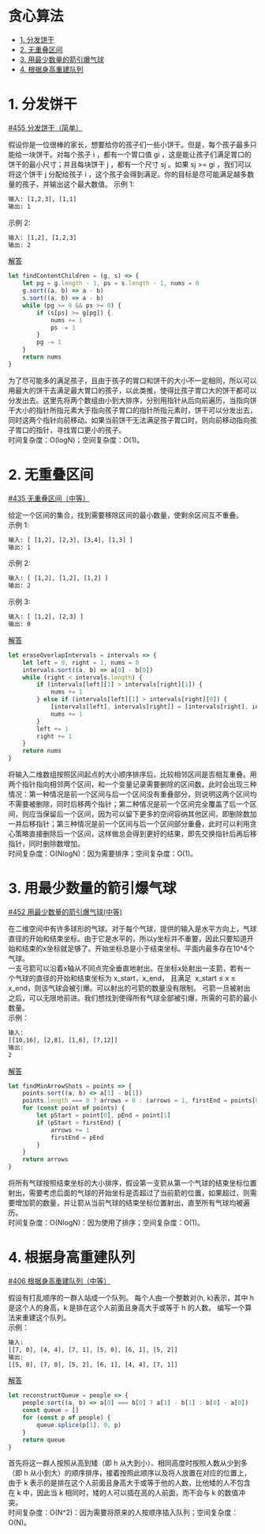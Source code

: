 # 贪心算法

* [1. 分发饼干](#1-分发饼干)
* [2. 无重叠区间](#2-无重叠区间)
* [3. 用最少数量的箭引爆气球](#3-用最少数量的箭引爆气球)
* [4. 根据身高重建队列](#4-根据身高重建队列)

# 1. 分发饼干

[#455 分发饼干（简单）](https://leetcode-cn.com/problems/assign-cookies/)

假设你是一位很棒的家长，想要给你的孩子们一些小饼干。但是，每个孩子最多只能给一块饼干。对每个孩子 i ，都有一个胃口值 gi ，这是能让孩子们满足胃口的饼干的最小尺寸；并且每块饼干 j ，都有一个尺寸 sj 。如果 sj >= gi ，我们可以将这个饼干 j 分配给孩子 i ，这个孩子会得到满足。你的目标是尽可能满足越多数量的孩子，并输出这个最大数值。 
示例 1:
```html
输入: [1,2,3], [1,1]
输出: 1
```
示例 2:
```html
输入: [1,2], [1,2,3]
输出: 2
```

[解答](src/assign-cookies.js)

```JavaScript
let findContentChildren = (g, s) => {
    let pg = g.length - 1, ps = s.length - 1, nums = 0
    g.sort((a, b) => a - b)
    s.sort((a, b) => a - b)
    while (pg >= 0 && ps >= 0) {
        if (s[ps] >= g[pg]) {
            nums += 1
            ps -= 1
        }
        pg -= 1
    }
    return nums
}
```

为了尽可能多的满足孩子，且由于孩子的胃口和饼干的大小不一定相同，所以可以用最大的饼干去满足最大胃口的孩子，以此类推，使得比孩子胃口大的饼干都可以分发出去。这里先将两个数组由小到大排序，分别用指针从后向前遍历，当指向饼干大小的指针所指元素大于指向孩子胃口的指针所指元素时，饼干可以分发出去，同时这两个指针向前移动。如果当前饼干无法满足孩子胃口时，则向前移动指向孩子胃口的指针，寻找胃口更小的孩子。  
时间复杂度：O(logN)；空间复杂度：O(1)。

# 2. 无重叠区间

[#435 无重叠区间（中等）](https://leetcode-cn.com/problems/non-overlapping-intervals/)

给定一个区间的集合，找到需要移除区间的最小数量，使剩余区间互不重叠。  
示例 1:
```html
输入: [ [1,2], [2,3], [3,4], [1,3] ]
输出: 1
```
示例 2:
```html
输入: [ [1,2], [1,2], [1,2] ]
输出: 2
```
示例 3:
```html
输入: [ [1,2], [2,3] ]
输出: 0
```

[解答](src/non-overlapping-intervals.js)

```JavaScript
let eraseOverlapIntervals = intervals => {
    let left = 0, right = 1, nums = 0
    intervals.sort((a, b) => a[0] - b[0])
    while (right < intervals.length) {
        if (intervals[left][1] > intervals[right][1]) {
            nums += 1
        } else if (intervals[left][1] > intervals[right][0]) {
            [intervals[left], intervals[right]] = [intervals[right], intervals[left]]
            nums += 1
        }
        left += 1
        right += 1
    }
    return nums
}
```

将输入二维数组按照区间起点的大小顺序排序后，比较相邻区间是否相互重叠。用两个指针指向相邻两个区间，和一个变量记录需要删除的区间数。此时会出现三种情况：第一种情况是前一个区间与后一个区间没有重叠部分，则说明这两个区间均不需要被删除，同时后移两个指针；第二种情况是前一个区间完全覆盖了后一个区间，则应当保留后一个区间，因为可以留下更多的空间容纳其他区间，即删除数加一并后移指针；第三种情况是前一个区间与后一个区间部分重叠，此时可以利用贪心策略直接删除后一个区间，这样做总会得到更好的结果，即先交换指针后再后移指针，同时删除数增加。  
时间复杂度：O(NlogN)：因为需要排序；空间复杂度：O(1)。

# 3. 用最少数量的箭引爆气球

[#452 用最少数量的箭引爆气球(中等)](https://leetcode-cn.com/problems/minimum-number-of-arrows-to-burst-balloons/)

在二维空间中有许多球形的气球。对于每个气球，提供的输入是水平方向上，气球直径的开始和结束坐标。由于它是水平的，所以y坐标并不重要，因此只要知道开始和结束的x坐标就足够了。开始坐标总是小于结束坐标。平面内最多存在10^4个气球。  
一支弓箭可以沿着x轴从不同点完全垂直地射出。在坐标x处射出一支箭，若有一个气球的直径的开始和结束坐标为 x_start，x_end， 且满足  x_start ≤ x ≤ x_end，则该气球会被引爆。可以射出的弓箭的数量没有限制。 弓箭一旦被射出之后，可以无限地前进。我们想找到使得所有气球全部被引爆，所需的弓箭的最小数量。  
示例：
```html
输入:
[[10,16], [2,8], [1,6], [7,12]]
输出:
2
```

[解答](src/minimum-number-of-arrows-to-burst-balloons.js)

```JavaScript
let findMinArrowShots = points => {
    points.sort((a, b) => a[1] - b[1])
    points.length === 0 ? arrows = 0 : (arrows = 1, firstEnd = points[0][1])
    for (const point of points) {
        let pStart = point[0], pEnd = point[1]
        if (pStart > firstEnd) {
            arrows += 1
            firstEnd = pEnd
        }
    }
    return arrows
}
```

将所有气球按照结束坐标的大小排序，假设第一支箭从第一个气球的结束坐标位置射出，需要考虑后面的气球的开始坐标是否超过了当前箭的位置，如果超过，则需要增加箭的数量，并让箭从当前气球的结束坐标位置射出，直至所有气球均被遍历。  
时间复杂度：O(NlogN)：因为使用了排序；空间复杂度：O(1)。

# 4. 根据身高重建队列

[#406 根据身高重建队列（中等）](https://leetcode-cn.com/problems/queue-reconstruction-by-height/)

假设有打乱顺序的一群人站成一个队列。 每个人由一个整数对(h, k)表示，其中 h 是这个人的身高，k 是排在这个人前面且身高大于或等于 h 的人数。 编写一个算法来重建这个队列。  
示例：
```html
输入:
[[7, 0], [4, 4], [7, 1], [5, 0], [6, 1], [5, 2]]
输出:
[[5, 0], [7, 0], [5, 2], [6, 1], [4, 4], [7, 1]]
```

[解答](src/queue-reconstruction-by-height-2.js)

```JavaScript
let reconstructQueue = people => {
    people.sort((a, b) => a[0] === b[0] ? a[1] - b[1] : b[0] - a[0])
    const queue = []
    for (const p of people) {
        queue.splice(p[1], 0, p)
    }
    return queue
}
```

首先将这一群人按照从高到矮（即 h 从大到小）、相同高度时按照人数从少到多（即 h 从小到大）的顺序排序，接着按照此顺序以及将人放置在对应的位置上，由于 k 表示的是排在这个人前面且身高大于或等于他的人数，比他矮的人不包含在 k 中，因此当 k 相同时，矮的人可以插在高的人前面，而不会与 k 的数值冲突。  
时间复杂度：O(N^2)：因为需要将原来的人按顺序插入队列；空间复杂度：O(N)。
